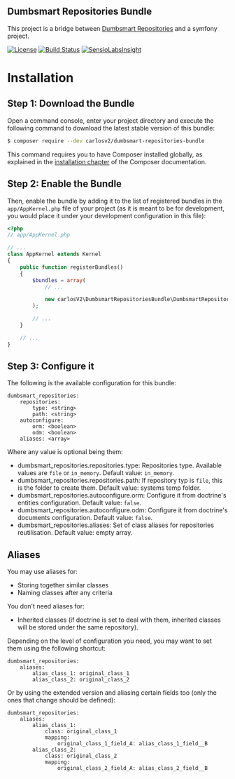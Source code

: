 ## Dumbsmart Repositories Bundle

This project is a bridge between [Dumbsmart Repositories](https://github.com/carlosV2/DumbsmartRepositories/blob/master/README.md)
and a symfony project.

[![License](https://poser.pugx.org/carlosv2/dumbsmart-repositories-bundle/license)](https://packagist.org/packages/carlosv2/dumbsmart-repositories-bundle)
[![Build Status](https://travis-ci.org/carlosV2/DumbsmartRepositoriesBundle.svg?branch=master)](https://travis-ci.org/carlosV2/DumbsmartRepositoriesBundle)
[![SensioLabsInsight](https://insight.sensiolabs.com/projects/4285bc56-fe95-4b16-bb8c-39b9a43f3508/mini.png)](https://insight.sensiolabs.com/projects/4285bc56-fe95-4b16-bb8c-39b9a43f3508)

Installation
============

Step 1: Download the Bundle
---------------------------

Open a command console, enter your project directory and execute the
following command to download the latest stable version of this bundle:

```bash
$ composer require --dev carlosv2/dumbsmart-repositories-bundle
```

This command requires you to have Composer installed globally, as explained
in the [installation chapter](https://getcomposer.org/doc/00-intro.md)
of the Composer documentation.

Step 2: Enable the Bundle
-------------------------

Then, enable the bundle by adding it to the list of registered bundles
in the `app/AppKernel.php` file of your project (as it is meant to be for
development, you would place it under your development configuration in
this file):

```php
<?php
// app/AppKernel.php

// ...
class AppKernel extends Kernel
{
    public function registerBundles()
    {
        $bundles = array(
            // ...

            new carlosV2\DumbsmartRepositoriesBundle\DumbsmartRepositoriesBundle(),
        );

        // ...
    }

    // ...
}
```

Step 3: Configure it
--------------------

The following is the available configuration for this bundle:
```
dumbsmart_repositories:
    repositories:
        type: <string>
        path: <string>
    autoconfigure:
        orm: <boolean>
        odm: <boolean>
    aliases: <array>
```

Where any value is optional being them:
- dumbsmart_repositories.repositories.type: Repositories type. Available values are `file` or `in_memory`. Default value: `in_memory`.
- dumbsmart_repositories.repositories.path: If repository typ is `file`, this is the folder to create them. Default value: systems temp folder.
- dumbsmart_repositories.autoconfigure.orm: Configure it from doctrine's entities configuration. Default value: `false`.
- dumbsmart_repositories.autoconfigure.odm: Configure it from doctrine's documents configuration. Default value: `false`.
- dumbsmart_repositories.aliases: Set of class aliases for repositories reutilisation. Default value: empty array.

Aliases
-------

You may use aliases for:
- Storing together similar classes
- Naming classes after any criteria

You don't need aliases for:
- Inherited classes (if doctrine is set to deal with them, inherited classes will be stored under the same repository).

Depending on the level of configuration you need, you may want to set them using the following shortcut:
```
dumbsmart_repositories:
    aliases:
        alias_class_1: original_class_1
        alias_class_2: original_class_2
```

Or by using the extended version and aliasing certain fields too (only the ones that change should be defined):
```
dumbsmart_repositories:
    aliases:
        alias_class_1:
            class: original_class_1
            mapping:
                original_class_1_field_A: alias_class_1_field__B
        alias_class_2:
            class: original_class_2
            mapping:
                original_class_2_field_A: alias_class_2_field__B
```
